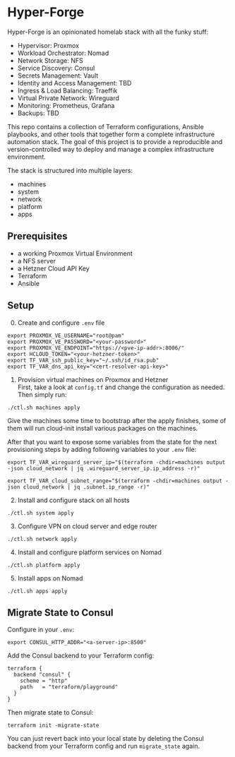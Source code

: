 # Hyper-Forge

Hyper-Forge is an opinionated homelab stack with all the funky stuff:

- Hypervisor: Proxmox
- Workload Orchestrator: Nomad
- Network Storage: NFS
- Service Discovery: Consul
- Secrets Management: Vault
- Identity and Access Management: TBD
- Ingress & Load Balancing: Traeffik
- Virtual Private Network: Wireguard
- Monitoring: Prometheus, Grafana
- Backups: TBD

This repo contains a collection of Terraform configurations, Ansible playbooks, and other tools that together form a complete infrastructure automation stack. The goal of this project is to provide a reproducible and version-controlled way to deploy and manage a complex infrastructure environment.

The stack is structured into multiple layers:

- machines
- system
- network
- platform
- apps

## Prerequisites

- a working Proxmox Virtual Environment
- a NFS server
- a Hetzner Cloud API Key
- Terraform
- Ansible

## Setup

0) Create and configure `.env` file
```
export PROXMOX_VE_USERNAME="root@pam"
export PROXMOX_VE_PASSWORD="<your-password>"
export PROXMOX_VE_ENDPOINT="https://<pve-ip-addr>:8006/"
export HCLOUD_TOKEN="<your-hetzner-token>"
export TF_VAR_ssh_public_key="~/.ssh/id_rsa.pub"
export TF_VAR_dns_api_key="<cert-resolver-api-key>"
```

1) Provision virtual machines on Proxmox and Hetzner  
First, take a look at `config.tf` and change the configuration as needed.  
Then simply run:
```
./ctl.sh machines apply
```
Give the machines some time to bootstrap after the apply finishes, some of them 
will run cloud-init install various packages on the machines.  

After that you want to expose some variables from the state for the next provisioning steps by adding following variables to your `.env` file:  
```
export TF_VAR_wireguard_server_ip="$(terraform -chdir=machines output -json cloud_network | jq .wireguard_server_ip.ip_address -r)"

export TF_VAR_cloud_subnet_range="$(terraform -chdir=machines output -json cloud_network | jq .subnet.ip_range -r)"
```

2) Install and configure stack on all hosts
```
./ctl.sh system apply
```

3) Configure VPN on cloud server and edge router
```
./ctl.sh network apply
```

4) Install and configure platform services on Nomad
```
./ctl.sh platform apply
```

5) Install apps on Nomad
```
./ctl.sh apps apply
```

## Migrate State to Consul

Configure in your `.env`:
```
export CONSUL_HTTP_ADDR="<a-server-ip>:8500"
```

Add the Consul backend to your Terraform config:
```
terraform {
  backend "consul" {
    scheme = "http"
    path   = "terraform/playground"
  }
}
```

Then migrate state to Consul:

```
terraform init -migrate-state
```

You can just revert back into your local state by deleting the Consul backend from your Terraform config and run `migrate_state` again.